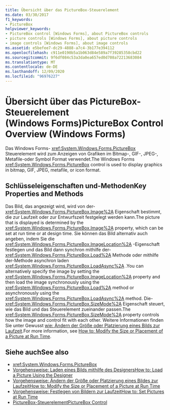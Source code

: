 ```yaml
---
title: Übersicht über das PictureBox-Steuerelement
ms.date: 03/30/2017
f1_keywords:
- PictureBox
helpviewer_keywords:
- PictureBox control [Windows Forms], about PictureBox controls
- picture controls [Windows Forms], about picture controls
- image controls [Windows Forms], about image controls
ms.assetid: e5befee7-dc29-4888-a7c4-3b177e394112
ms.openlocfilehash: c911e0190b5a1b063d84e589a7f39285358cbd22
ms.sourcegitcommit: 9f6df084c53a3da0ea657ed0d708a72213683084
ms.translationtype: MT
ms.contentlocale: de-DE
ms.lasthandoff: 12/09/2020
ms.locfileid: "96976227"
---
```

# <a name="picturebox-control-overview-windows-forms"></a><span data-ttu-id="67f6c-102">Übersicht über das PictureBox-Steuerelement (Windows Forms)</span><span class="sxs-lookup"><span data-stu-id="67f6c-102">PictureBox Control Overview (Windows Forms)</span></span>
<span data-ttu-id="67f6c-103">Das Windows Forms- <xref:System.Windows.Forms.PictureBox> Steuerelement wird zum Anzeigen von Grafiken im Bitmap-, GIF-, JPEG-, Metafile-oder Symbol Format verwendet.</span><span class="sxs-lookup"><span data-stu-id="67f6c-103">The Windows Forms <xref:System.Windows.Forms.PictureBox> control is used to display graphics in bitmap, GIF, JPEG, metafile, or icon format.</span></span>  
  
## <a name="key-properties-and-methods"></a><span data-ttu-id="67f6c-104">Schlüsseleigenschaften und-Methoden</span><span class="sxs-lookup"><span data-stu-id="67f6c-104">Key Properties and Methods</span></span>  
 <span data-ttu-id="67f6c-105">Das Bild, das angezeigt wird, wird von der- <xref:System.Windows.Forms.PictureBox.Image%2A> Eigenschaft bestimmt, die zur Laufzeit oder zur Entwurfszeit festgelegt werden kann.</span><span class="sxs-lookup"><span data-stu-id="67f6c-105">The picture that is displayed is determined by the <xref:System.Windows.Forms.PictureBox.Image%2A> property, which can be set at run time or at design time.</span></span> <span data-ttu-id="67f6c-106">Sie können das Bild alternativ auch angeben, indem Sie die <xref:System.Windows.Forms.PictureBox.ImageLocation%2A> -Eigenschaft festlegen und das Bild dann synchron mithilfe der- <xref:System.Windows.Forms.PictureBox.Load%2A> Methode oder mithilfe der-Methode asynchron laden <xref:System.Windows.Forms.PictureBox.LoadAsync%2A> .</span><span class="sxs-lookup"><span data-stu-id="67f6c-106">You can alternatively specify the image by setting the <xref:System.Windows.Forms.PictureBox.ImageLocation%2A> property and then load the image synchronously using the <xref:System.Windows.Forms.PictureBox.Load%2A> method or asynchronously using the <xref:System.Windows.Forms.PictureBox.LoadAsync%2A> method.</span></span> <span data-ttu-id="67f6c-107">Die- <xref:System.Windows.Forms.PictureBox.SizeMode%2A> Eigenschaft steuert, wie das Bild und das Steuerelement zueinander passen.</span><span class="sxs-lookup"><span data-stu-id="67f6c-107">The <xref:System.Windows.Forms.PictureBox.SizeMode%2A> property controls how the image and control fit with each other.</span></span> <span data-ttu-id="67f6c-108">Weitere Informationen finden Sie unter Gewusst [wie: Ändern der Größe oder Platzierung eines Bilds zur Laufzeit](how-to-modify-the-size-or-placement-of-a-picture-at-run-time-windows-forms.md).</span><span class="sxs-lookup"><span data-stu-id="67f6c-108">For more information, see [How to: Modify the Size or Placement of a Picture at Run Time](how-to-modify-the-size-or-placement-of-a-picture-at-run-time-windows-forms.md).</span></span>  
  
## <a name="see-also"></a><span data-ttu-id="67f6c-109">Siehe auch</span><span class="sxs-lookup"><span data-stu-id="67f6c-109">See also</span></span>

- <xref:System.Windows.Forms.PictureBox>
- [<span data-ttu-id="67f6c-110">Vorgehensweise: Laden eines Bilds mithilfe des Designers</span><span class="sxs-lookup"><span data-stu-id="67f6c-110">How to: Load a Picture Using the Designer</span></span>](how-to-load-a-picture-using-the-designer-windows-forms.md)
- [<span data-ttu-id="67f6c-111">Vorgehensweise: Ändern der Größe oder Platzierung eines Bildes zur Laufzeit</span><span class="sxs-lookup"><span data-stu-id="67f6c-111">How to: Modify the Size or Placement of a Picture at Run Time</span></span>](how-to-modify-the-size-or-placement-of-a-picture-at-run-time-windows-forms.md)
- [<span data-ttu-id="67f6c-112">Vorgehensweise: Festlegen von Bildern zur Laufzeit</span><span class="sxs-lookup"><span data-stu-id="67f6c-112">How to: Set Pictures at Run Time</span></span>](how-to-set-pictures-at-run-time-windows-forms.md)
- [<span data-ttu-id="67f6c-113">PictureBox-Steuerelement</span><span class="sxs-lookup"><span data-stu-id="67f6c-113">PictureBox Control</span></span>](picturebox-control-windows-forms.md)
